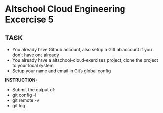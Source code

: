 # Altschool Cloud Engineering Excercise 5

## TASK 
- You already have Github account, also setup a GitLab account if you don’t have one already
- You already have a altschool-cloud-exercises project, clone the project to your local system
- Setup your name and email in Git’s global config

**INSTRUCTION:**

- Submit the output of:
 - git config -l
 - git remote -v
 - git log
